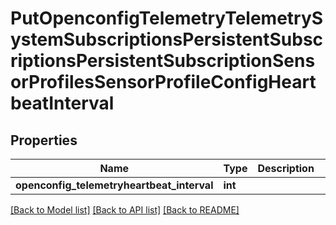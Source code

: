 # PutOpenconfigTelemetryTelemetrySystemSubscriptionsPersistentSubscriptionsPersistentSubscriptionSensorProfilesSensorProfileConfigHeartbeatInterval

## Properties
Name | Type | Description | Notes
------------ | ------------- | ------------- | -------------
**openconfig_telemetryheartbeat_interval** | **int** |  | [optional] 

[[Back to Model list]](../README.md#documentation-for-models) [[Back to API list]](../README.md#documentation-for-api-endpoints) [[Back to README]](../README.md)


